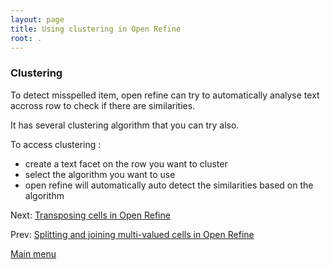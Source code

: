 ```yaml
---
layout: page
title: Using clustering in Open Refine
root: .
---
```


### Clustering

To detect misspelled item, open refine can try to automatically analyse text accross row to check if there are similarities.

It has several clustering algorithm that you can try also.

To access clustering : 
- create a text facet on the row you want to cluster
- select the algorithm you want to use
- open refine will automatically auto detect the similarities based on the algorithm

Next: [Transposing cells in Open Refine](open-refine-09-transpose.html)

Prev: [Splitting and joining multi-valued cells in Open Refine](open-refine-07-split.html)


[Main menu](index.html)
